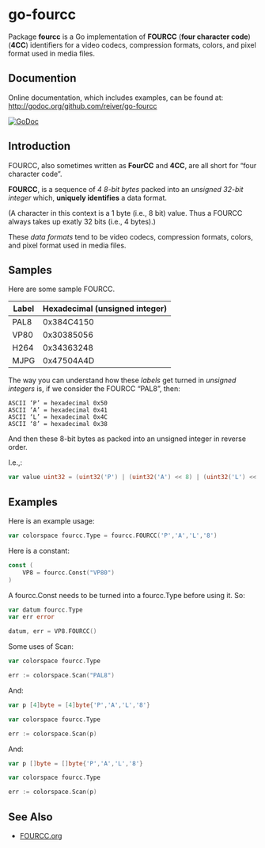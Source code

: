 # go-fourcc

Package **fourcc** is a Go implementation of **FOURCC** (**four character code**) (**4CC**) identifiers for a video codecs, compression formats, colors, and pixel format used in media files.


## Documention

Online documentation, which includes examples, can be found at: http://godoc.org/github.com/reiver/go-fourcc

[![GoDoc](https://godoc.org/github.com/reiver/go-fourcc?status.svg)](https://godoc.org/github.com/reiver/go-fourcc)


## Introduction

FOURCC, also sometimes written as **FourCC** and **4CC**, are all short for “four character code”.

**FOURCC**, is a sequence of _4 8-bit bytes_ packed into an _unsigned 32-bit integer_ which, **uniquely identifies** a data format.

(A character in this context is a 1 byte (i.e., 8 bit) value. Thus a FOURCC always takes up exatly 32 bits (i.e., 4 bytes).)

These _data formats_ tend to be video codecs, compression formats, colors, and pixel format used in media files.


## Samples

Here are some sample FOURCC.

| Label | Hexadecimal (unsigned integer) |
|-------|--------------------------------|
| PAL8  | 0x384C4150                     |
| VP80  | 0x30385056                     |
| H264  | 0x34363248                     |
| MJPG  | 0x47504A4D                     |

The way you can understand how these _labels_ get turned in _unsigned integers_ is, if we consider the FOURCC “PAL8”, then:
```
ASCII ‘P’ = hexadecimal 0x50
ASCII ‘A’ = hexadecimal 0x41
ASCII ‘L’ = hexadecimal 0x4C
ASCII ‘8’ = hexadecimal 0x38
```
And then these 8-bit bytes as packed into an unsigned integer in reverse order.

I.e.,:
```go
var value uint32 = (uint32('P') | (uint32('A') << 8) | (uint32('L') << 16) | (uint32('8') << 24))
```


## Examples

Here is an example usage:

```go
var colorspace fourcc.Type = fourcc.FOURCC('P','A','L','8')

```

Here is a constant:
```go
const (
	VP8 = fourcc.Const("VP80")
)
```

A fourcc.Const needs to be turned into a fourcc.Type before using it. So:
```go
var datum fourcc.Type
var err error

datum, err = VP8.FOURCC()
```

Some uses of Scan:
```go
var colorspace fourcc.Type

err := colorspace.Scan("PAL8")
```

And:
```go
var p [4]byte = [4]byte{'P','A','L','8'}

var colorspace fourcc.Type

err := colorspace.Scan(p)
```

And:
```go
var p []byte = []byte{'P','A','L','8'}

var colorspace fourcc.Type

err := colorspace.Scan(p)
```


## See Also

* [FOURCC.org](https://www.fourcc.org/)
